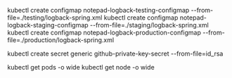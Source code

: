 kubectl create configmap notepad-logback-testing-configmap --from-file=./testing/logback-spring.xml
kubectl create configmap notepad-logback-staging-configmap --from-file=./staging/logback-spring.xml
kubectl create configmap notepad-logback-production-configmap --from-file=./production/logback-spring.xml

kubectl create secret generic github-private-key-secret --from-file=id_rsa


kubectl get pods -o wide
kubectl get node -o wide